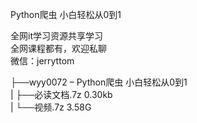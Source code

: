 Python爬虫 小白轻松从0到1

全网it学习资源共享学习<br>全网课程都有，欢迎私聊<br>微信：jerryttom<br>

├──wyy0072 – Python爬虫 小白轻松从0到1<br> | ├──必读文档.7z 0.30kb<br> | └──视频.7z 3.58G